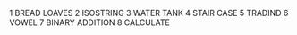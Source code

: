 1 BREAD LOAVES
2 ISOSTRING
3 WATER TANK
4 STAIR CASE
5 TRADIND
6 VOWEL
7 BINARY ADDITION
8 CALCULATE
